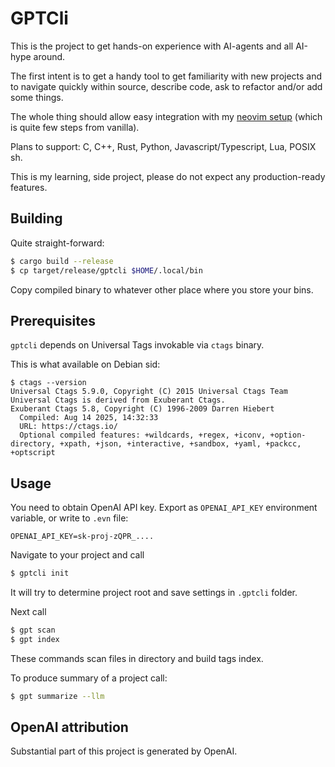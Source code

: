 # GPTCli

This is the project to get hands-on experience with AI-agents and all AI-hype around.

The first intent is to get a handy tool to get familiarity with new projects and
to navigate quickly within source, describe code, ask to refactor and/or add some things.

The whole thing should allow easy integration with my [neovim setup](https://github.com/olekhov/init.lua) (which is quite few
steps from vanilla).

Plans to support: C, C++, Rust, Python, Javascript/Typescript, Lua, POSIX sh.

This is my learning, side project, please do not expect any production-ready features.

## Building

Quite straight-forward:

```sh
$ cargo build --release
$ cp target/release/gptcli $HOME/.local/bin
```
Copy compiled binary to whatever other place where you store your bins.

## Prerequisites

`gptcli` depends on Universal Tags invokable via `ctags` binary.

This is what available on Debian sid:

```
$ ctags --version
Universal Ctags 5.9.0, Copyright (C) 2015 Universal Ctags Team
Universal Ctags is derived from Exuberant Ctags.
Exuberant Ctags 5.8, Copyright (C) 1996-2009 Darren Hiebert
  Compiled: Aug 14 2025, 14:32:33
  URL: https://ctags.io/
  Optional compiled features: +wildcards, +regex, +iconv, +option-directory, +xpath, +json, +interactive, +sandbox, +yaml, +packcc, +optscript

```

## Usage

You need to obtain OpenAI API key. Export as `OPENAI_API_KEY` environment variable,
or write to `.evn` file:

```
OPENAI_API_KEY=sk-proj-zQPR_....
```

Navigate to your project and call

```sh
$ gptcli init
```

It will try to determine project root and save settings in `.gptcli` folder.

Next call
```sh
$ gpt scan
$ gpt index
```

These commands scan files in directory and build tags index.

To produce summary of a project call:
```sh
$ gpt summarize --llm
```


## OpenAI attribution

Substantial part of this project is generated by OpenAI.
